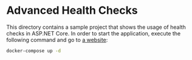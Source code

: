 # Advanced Health Checks

This directory contains a sample project that shows the usage of health checks in ASP.NET Core. In order to start the application, execute the following command and go to [a website](`http://localhost:8080/healthchecks-ui`):

```bash
docker-compose up -d
```
